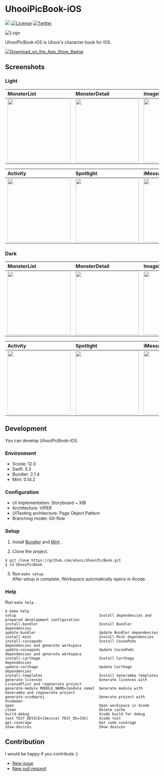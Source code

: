 # UhooiPicBook-iOS

[![](https://github.com/uhooi/UhooiPicBook/workflows/CI/badge.svg)](https://github.com/uhooi/UhooiPicBook/actions?query=workflow%3ACI)
[![License](https://img.shields.io/github/license/RascalTwo/UhooiPicBook)](https://github.com/RascalTwo/UhooiPicBook/blob/master/LICENSE)
[![Twitter](https://img.shields.io/twitter/url?style=social&url=https%3A%2F%2Ftwitter.com%2Fthe_uhooi)](https://twitter.com/the_uhooi)

![Logo](./Docs/Logo.png)

UhooiPicBook-iOS is Uhooi's character book for iOS.

[![Download_on_the_App_Store_Badge](./Docs/Download_on_the_App_Store_Badge_US-UK_RGB_blk_092917.svg)](https://apps.apple.com/jp/app/id1501657213)

## Screenshots

### Light

|MonsterList|MonsterDetail|ImagePopup|
|:--|:--|:--|
|<img src="./Docs/Screenshots/Light/MonsterList.png" width="207">|<img src="./Docs/Screenshots/Light/MonsterDetail.png" width="207">|<img src="./Docs/Screenshots/Light/ImagePopup.png" width="207">|

|Activity|Spotlight|iMessage|
|:--|:--|:--|
|<img src="./Docs/Screenshots/Light/Activity.png" width="207">|<img src="./Docs/Screenshots/Light/Spotlight.png" width="207">|<img src="./Docs/Screenshots/Light/iMessage.png" width="207">|

### Dark

|MonsterList|MonsterDetail|ImagePopup|
|:--|:--|:--|
|<img src="./Docs/Screenshots/Dark/MonsterList.png" width="207">|<img src="./Docs/Screenshots/Dark/MonsterDetail.png" width="207">|<img src="./Docs/Screenshots/Dark/ImagePopup.png" width="207">|

|Activity|Spotlight|iMessage|
|:--|:--|:--|
|<img src="./Docs/Screenshots/Dark/Activity.png" width="207">|<img src="./Docs/Screenshots/Dark/Spotlight.png" width="207">|<img src="./Docs/Screenshots/Dark/iMessage.png" width="207">|

## Development

You can develop UhooiPicBook-iOS.

### Environment

- Xcode: 12.0
- Swift: 5.3
- Bundler: 2.1.4
- Mint: 0.14.2

### Configuration

- UI implementation: Storyboard + XIB
- Architecture: VIPER
- UITesting architecture: Page Object Pattern
- Branching model: Git-flow

### Setup

1. Install [Bundler](https://github.com/rubygems/bundler) and [Mint](https://github.com/yonaskolb/Mint) .

2. Clone the project.

```
$ git clone https://github.com/uhooi/UhooiPicBook.git
$ cd UhooiPicBook
```

3. Run `make setup` .  
After setup is complete, Workspace automatically opens in Xcode.

### Help

Run `make help` .

```
$ make help
setup                                      Install dependencies and prepared development configuration
install-bundler                            Install Bundler dependencies
update-bundler                             Update Bundler dependencies
install-mint                               Install Mint dependencies
install-cocoapods                          Install CocoaPods dependencies and generate workspace
update-cocoapods                           Update CocoaPods dependencies and generate workspace
install-carthage                           Install Carthage dependencies
update-carthage                            Update Carthage dependencies
install-templates                          Install Generamba templates
generate-licenses                          Generate licenses with LicensePlist and regenerate project
generate-module MODULE_NAME=[module name]  Generate module with Generamba and regenerate project
generate-xcodeproj                         Generate project with XcodeGen
open                                       Open workspace in Xcode
clean                                      Delete cache
build-debug                                Xcode build for debug
test TEST_DEVICE=[device] TEST_OS=[OS]     Xcode test
get-coverage                               Get code coverage
show-devices                               Show devices
```

## Contribution

I would be happy if you contribute :)

- [New issue](https://github.com/uhooi/UhooiPicBook/issues/new)
- [New pull request](https://github.com/uhooi/UhooiPicBook/compare)
